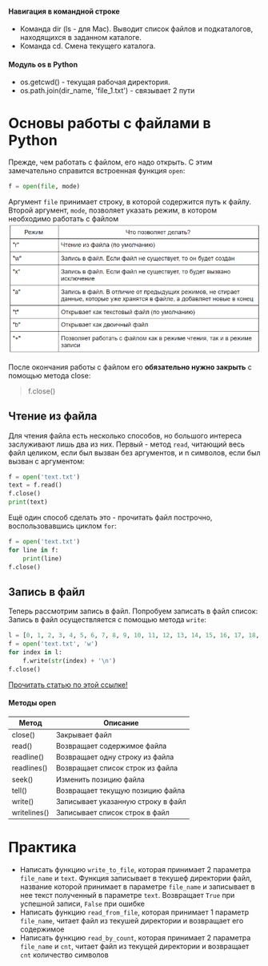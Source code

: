 #### Навигация в командной строке
- Команда dir (ls - для Mac). Выводит список файлов и подкаталогов, находящихся в заданном каталоге.
- Команда cd. Смена текущего каталога.

#### Модуль os в Python
- os.getcwd() - текущая рабочая директория.
- os.path.join(dir_name, 'file_1.txt') - связывает 2 пути 

# Основы работы с файлами в Python
Прежде, чем работать с файлом, его надо открыть. С этим замечательно справится встроенная функция `open`:
```python
f = open(file, mode)
```
Аргумент `file` принимает строку, в которой содержится путь к файлу. Второй аргумент, `mode`, позволяет указать режим, в котором необходимо работать с файлом 
![img](./img/table.png)


После окончания работы с файлом его **обязательно нужно закрыть** с помощью метода close:
> f.close()

## Чтение из файла
Для чтения файла есть несколько способов, но большого интереса заслуживают лишь два из них.
Первый - метод `read`, читающий весь файл целиком, если был вызван без аргументов, и n символов, если был вызван с аргументом:
```python
f = open('text.txt')
text = f.read()
f.close()
print(text)
```

Ещё один способ сделать это - прочитать файл построчно, воспользовавшись циклом `for`:
```python
f = open('text.txt')
for line in f:
    print(line)
f.close()
```

## Запись в файл
Теперь рассмотрим запись в файл. Попробуем записать в файл список:
Запись в файл осуществляется с помощью метода `write`:
```python
l = [0, 1, 2, 3, 4, 5, 6, 7, 8, 9, 10, 11, 12, 13, 14, 15, 16, 17, 18, 19, 20, 21, 22, 23, 24, 25, 26, 27, 28, 29]
f = open('text.txt', 'w')
for index in l:
    f.write(str(index) + '\n')
f.close()
```

[Прочитать статью по этой ссылке!](https://tproger.ru/articles/files-in-python/)

#### Методы open
| Метод | Описание |
|---|---|
| close() | Закрывает файл |
| read() | Возвращает содержимое файла |
| readline() | Возвращает одну строку из файла |
| readlines() | Возвращает список строк из файла |
| seek() | Изменить позицию файла |
| tell() | Возвращает текущую позицию файла |
| write() | Записывает указанную строку в файл |
| writelines() | Записывает список строк в файл |

# Практика
- Написать функцию `write_to_file`, которая принимает 2 параметра `file_name` и `text`. Функция записывает в текушеф директории файл, название которой принимает в параметре `file_name` и записывает в нее текст полученный в параметре `text`. Возвращает `True` при успешной записи, `False` при ошибке
- Написать функцию `read_from_file`, которая принимает 1 параметр `file_name`, читает файл из текушей директории и возвращает его содержимое
- Написать функцию `read_by_count`, которая принимает 2 параметра `file_name` и `cnt`, читает файл из текущей директории и возвращает `cnt` количество символов

